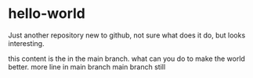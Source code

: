# hello-world
Just another repository
new to github, not sure what does it do, but looks interesting. 

this content is the in the main branch. 
what can you do to make the world better.
more line in main branch
main branch still

